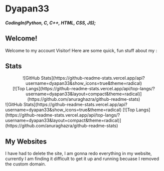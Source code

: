 # Dyapan33
##### CodingIn(Python, C, C++, HTML, CSS, JS);
<h2>Welcome!</h2>
<p>Welcome to my account Visitor! Here are some quick, fun stuff about my :</p>

## Stats
<div align="center"> 
    ![GitHub Stats](https://github-readme-stats.vercel.app/api?username=dyapan33&show_icons=true&theme=radical)
    </br>
    [![Top Langs](https://github-readme-stats.vercel.app/api/top-langs/?username=dyapan33&layout=compact&theme=radical)](https://github.com/anuraghazra/github-readme-stats)
</div>
![GitHub Stats](https://github-readme-stats.vercel.app/api?username=dyapan33&show_icons=true&theme=radical)
[![Top Langs](https://github-readme-stats.vercel.app/api/top-langs/?username=dyapan33&layout=compact&theme=radical)](https://github.com/anuraghazra/github-readme-stats)

## My Websites
I have had to delete the site, I am gonna redo everything in my website, currently I am finding it difficult to get it up and running becuase I removed the custom domain.


